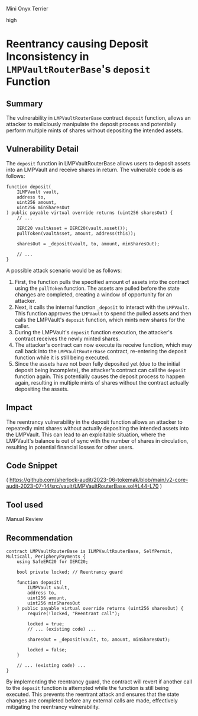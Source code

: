 Mini Onyx Terrier

high

# Reentrancy causing Deposit Inconsistency in `LMPVaultRouterBase`'s `deposit` Function
## Summary
The vulnerability in `LMPVaultRouterBase` contract `deposit` function, allows an attacker to maliciously manipulate the deposit process and potentially perform multiple mints of shares without depositing the intended assets.
## Vulnerability Detail
The `deposit` function in LMPVaultRouterBase allows users to deposit assets into an LMPVault and receive shares in return. The vulnerable code is as follows:
```solidity
function deposit(
    ILMPVault vault,
    address to,
    uint256 amount,
    uint256 minSharesOut
) public payable virtual override returns (uint256 sharesOut) {
    // ...

    IERC20 vaultAsset = IERC20(vault.asset());
    pullToken(vaultAsset, amount, address(this));

    sharesOut = _deposit(vault, to, amount, minSharesOut);

    // ...
}

```
A possible attack scenario would be as follows:

1. First, the function pulls the specified amount of assets into the contract using the `pullToken` function. The assets are pulled before the state changes are completed, creating a window of opportunity for an attacker.
2. Next, it calls the internal function `_deposit` to interact with the `LMPVault`. This function approves the `LMPVault` to spend the pulled assets and then calls the LMPVault's `deposit` function, which mints new shares for the caller.
3. During the LMPVault's `deposit` function execution, the attacker's contract receives the newly minted shares.
4. The attacker's contract can now execute its receive function, which may call back into the `LMPVaultRouterBase` contract, re-entering the deposit function while it is still being executed.
5. Since the assets have not been fully deposited yet (due to the initial deposit being incomplete), the attacker's contract can call the `deposit` function again. This potentially causes the deposit process to happen again, resulting in multiple mints of shares without the contract actually depositing the assets.
## Impact
The reentrancy vulnerability in the deposit function allows an attacker to repeatedly mint shares without actually depositing the intended assets into the LMPVault. This can lead to an exploitable situation, where the LMPVault's balance is out of sync with the number of shares in circulation, resulting in potential financial losses for other users.
## Code Snippet
(
https://github.com/sherlock-audit/2023-06-tokemak/blob/main/v2-core-audit-2023-07-14/src/vault/LMPVaultRouterBase.sol#L44-L70
)
## Tool used

Manual Review

## Recommendation
```solidity
contract LMPVaultRouterBase is ILMPVaultRouterBase, SelfPermit, Multicall, PeripheryPayments {
    using SafeERC20 for IERC20;

    bool private locked; // Reentrancy guard

    function deposit(
        ILMPVault vault,
        address to,
        uint256 amount,
        uint256 minSharesOut
    ) public payable virtual override returns (uint256 sharesOut) {
        require(!locked, "Reentrant call");

        locked = true;
        // ... (existing code) ...

        sharesOut = _deposit(vault, to, amount, minSharesOut);

        locked = false;
    }

    // ... (existing code) ...
}
```
By implementing the reentrancy guard, the contract will revert if another call to the `deposit` function is attempted while the function is still being executed. This prevents the reentrant attack and ensures that the state changes are completed before any external calls are made, effectively mitigating the reentrancy vulnerability.